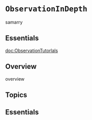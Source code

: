 # ``ObservationInDepth``

samarry

## Essentials
<doc:ObservationTutorlals>

## Overview

overview

## Topics

## Essentials
